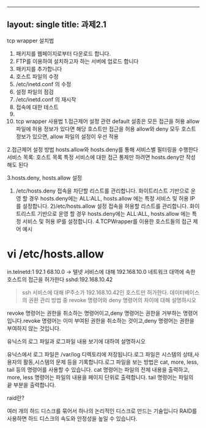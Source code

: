 ----
layout: single
title: 과제2.1
----

tcp wrapper 설치법
1. 패키지를 웹페이지로부터 다운로드 합니다.
2. FTP를 이용하여 설치하고자 하는 서버에 업로드 합니다
3. 패키지를 추가합니다
4. 호스트 파일의 수정
5. /etc/inetd.conf 의 수정
6. 설정 파일의 점검
7. /etc/inetd.conf 의 재시작
8. 접속에 대한 테스트
9. 
10. tcp wrapper 사용법
1.접근제어 설정 관련
default 설종은 모든 접근을 허용
allow 파일에 허용 정보가 있다면 해당 호스트만 접근을 허용
allow와 deny 모두 호스트 정보가 있으면, allow 파일의 설정이 우선 적용

2.접근제어 설정 방법
hosts.allow와 hosts.deny를 통해 서비스별 필터링을 수행한다
서비스 목록: 호스트 목록
특정 서비스에 대한 접근 통제만 하려면 hosts.deny만 작성해도 된다

3.hosts.deny, hosts.allow 설정
1) /etc/hosts.deny
접속을 차단할 리스트를 관리합니다.
화이트리스트 기반으로 운영 할 경우 hosts.deny에는 ALL:ALL, hosts.allow 에는 특정 서비스 및 허용 IP를 설정합니다.
2)/etc/hosts.allow 설정
접속을 허용할 리스트를 관리합니다.
화이트리스트 기반으로 운영 할 경우 hosts.deny에는 ALL:ALL, hosts.allow 에는 특정 서비스 및 허용 IP를 설정합니다.
4.TCPWrapper를 이용한 호스트들의 접근 제어 예시
# vi /etc/hosts.allow
in.telnetd:1 92.1 68.10.0
-> 텔넷 서비스에 대해 192.168.10.0 네트워크 대역에 속한 호스트의 접근을 허가한다
sshd:192.168.10.42
> ssh 서비스에 대해 IP주소가 192.168.10.42인 호스트만 허가한다.
데이터베이스의 권환 관리 방법 중 revoke 명령어와 deny 명령어의 차이에 대해 설명하시오

revoke 명령어는 권한을 취소하는 명령어이고,deny 명령어는 권한을 거부하는 명령어입니다.revoke 명령어는 이미 부여된 권한을 취소하는 것이고,deny 명령어는 권한을 부여하지 않는 것입니다.

유닉스의 로그 파일과 로그파일 내용 보기에 대하여 설명하시오

유닉스에서 로그 파일은 /var/log 디렉토리에 저장됩니다.로그 파일은 시스템의 상태,사용자의 활동,시스템의 문제 등을 기록합니다.로그 파일을 보는 방법은 cat, more, less, tail 등의 명령어를 사용할 수 있습니다. cat 명령어는 파일의 전체 내용을 출력하고, more, less 명령어는 파일의 내용을 페이지 단위로 출력합니다. tail 명령어는 파일의 끝 부분을 출력합니다.

raid란?

여러 개의 하드 디스크를 묶어서 하나의 논리적인 디스크로 만드는 기술입니다 RAID를 사용하면 하드 디스크의 속도와 안정성을 높일 수 있습니다.
